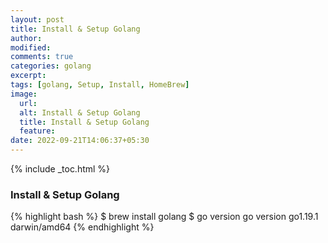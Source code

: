 ```yaml
---
layout: post
title: Install & Setup Golang
author:
modified:
comments: true
categories: golang
excerpt:
tags: [golang, Setup, Install, HomeBrew]
image:
  url:
  alt: Install & Setup Golang
  title: Install & Setup Golang
  feature:
date: 2022-09-21T14:06:37+05:30
---
```



{% include _toc.html %}

### Install & Setup Golang

{% highlight bash %}
$ brew install golang
$ go version
go version go1.19.1 darwin/amd64
{% endhighlight %}
